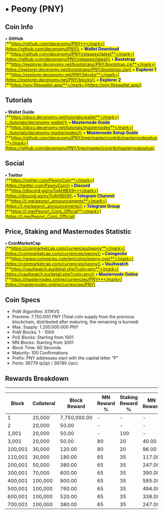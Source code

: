 # ▪ Peony (PNY)

## Coin Info

• **GitHub**\
[<mark style="color:blue;">**https://github.com/decenomy/PNY**</mark>](https://github.com/decenomy/PNY)\
• **Wallet Download**\
[<mark style="color:blue;">**https://github.com/decenomy/PNY/releases/latest**</mark>](https://github.com/decenomy/PNY/releases/latest)\
• **Bootstrap**\
[<mark style="color:blue;">**https://explorer.decenomy.net/bootstraps/PNY/bootstrap.zip**</mark>](https://explorer.decenomy.net/bootstraps/PNY/bootstrap.zip)\
• **Explorer 1** \
[<mark style="color:blue;">**https://explorer.decenomy.net/PNY/blocks**</mark>](https://explorer.decenomy.net/PNY/blocks)\
• **Explorer 2**\
[<mark style="color:blue;">**https://pny.flitswallet.app/**</mark>](https://pny.flitswallet.app/)

## Tutorials

**• Wallet Guide**\
[<mark style="color:blue;">**https://docs.decenomy.net/tutorials/wallet**</mark>](../tutorials/decenomy-wallet/)\
**• Masternode Guide**\
[<mark style="color:blue;">**https://docs.decenomy.net/tutorials/masternodes**</mark>](../tutorials/decenomy-masternodes/)\
• **Masternode Setup Guide**\
[<mark style="color:blue;">**https://github.com/decenomy/PNY/tree/master/contrib/masternodesetup**</mark>](https://github.com/decenomy/PNY/tree/master/contrib/masternodesetup)

## Social

**• Twitter**\
[<mark style="color:blue;">**https://twitter.com/PeonyCoin**</mark>](https://twitter.com/PeonyCoin)\
**• Discord**\
[<mark style="color:blue;">**https://discord.gg/nyTnAHtBX9**</mark>](https://discord.gg/nyTnAHtBX9)\
**• Telegram Channel**\
[<mark style="color:blue;">**https://t.me/peony\_announcements**</mark>](https://t.me/peony\_announcements)\
**• Telegram Group**\
[<mark style="color:blue;">**https://t.me/Peony\_Coin\_Official**</mark>](https://t.me/Peony\_Coin\_Official)

## Price, Staking and Masternodes Statistic

**• CoinMarketCap**\
[<mark style="color:blue;">**https://coinmarketcap.com/currencies/peony**</mark>](https://coinmarketcap.com/currencies/peony)\
**• Coingecko**\
[<mark style="color:blue;">**https://www.coingecko.com/en/coins/peony-coin**</mark>](https://coinmarketcap.com/currencies/peony)\
**• Vaultwatch**\
[<mark style="color:blue;">**https://vaultwatch.eu/detail.php?coin=pny**</mark>](https://vaultwatch.eu/detail.php?coin=pny)\
**• Masternode Online**\
[<mark style="color:blue;">**https://masternodes.online/currencies/PNY**</mark>](https://masternodes.online/currencies/PNY)

## Coin Specs

* PoW Algorithm: X11KVS
* Premine: 7.750.000 PNY (Total coin supply from the previous blockchain, distributed after maturing, the remaining is burned)
* Max. Supply: 1.200.000.000 PNY
* PoW Blocks: 1 - 1000
* PoS Blocks: Starting from 1001
* MN Blocks: Starting from 3001
* Block Time: 60 Seconds
* Maturity: 100 Confirmations
* Prefix: PNY addresses start with the capital letter "P"
* Ports: 36779 (p2p) / 36780 (rpc)



## Rewards Breakdown

***

| Block   | Collateral | Block Reward | MN Reward % | Staking Reward % | MN Reward | Staker Reward |
| ------- | ---------- | ------------ | ----------- | ---------------- | --------- | ------------- |
| 1       | 20,000     | 7,750,000.00 | -           | -                | -         | -             |
| 2       | 20,000     | 50.00        | -           | -                | -         | -             |
| 1,001   | 20,000     | 50.00        | -           | 100              | -         | 50.00         |
| 3,001   | 20,000     | 50.00        | 80          | 20               | 40.00     | 10.00         |
| 100,001 | 30,000     | 120.00       | 80          | 20               | 96.00     | 24.00         |
| 110,001 | 30,000     | 180.00       | 65          | 35               | 117.00    | 63.00         |
| 200,001 | 50,000     | 380.00       | 65          | 35               | 247.00    | 133.00        |
| 300,001 | 70,000     | 600.00       | 65          | 35               | 390.00    | 210.00        |
| 400,001 | 100,000    | 900.00       | 65          | 35               | 585.00    | 315.00        |
| 500,001 | 100,000    | 760.00       | 65          | 35               | 494.00    | 266.00        |
| 600,001 | 100,000    | 520.00       | 65          | 35               | 338.00    | 182.00        |
| 700,001 | 100,000    | 380.00       | 65          | 35               | 247.00    | 133.00        |

